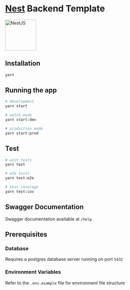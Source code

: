 # [Nest](https://github.com/nestjs/nest) Backend Template

<img src="https://docs.nestjs.com/assets/logo-small.svg" alt="NestJS" style="height: 100px;" />

## Installation

```bash
yarn
```

## Running the app

```bash
# development
yarn start

# watch mode
yarn start:dev

# production mode
yarn start:prod
```

## Test

```bash
# unit tests
yarn test

# e2e tests
yarn test:e2e

# test coverage
yarn test:cov
```

## Swagger Documentation

Swagger documentation available at `/help`

## Prerequisites

### Database

Requires a postgres database server running on port `5432`

### Environment Variables

Refer to the `.env.example` file for environment file structure
